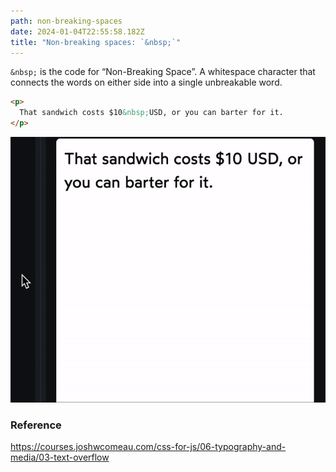 ```yaml
---
path: non-breaking-spaces
date: 2024-01-04T22:55:58.182Z
title: "Non-breaking spaces: `&nbsp;`"
---
```

`&nbsp;` is the code for “Non-Breaking Space”. A whitespace character that connects the words on either side into a single unbreakable word.

```html
<p>
  That sandwich costs $10&nbsp;USD, or you can barter for it.
</p>
```

![](../assets/non-breakable-word.gif)

### Reference

https://courses.joshwcomeau.com/css-for-js/06-typography-and-media/03-text-overflow
